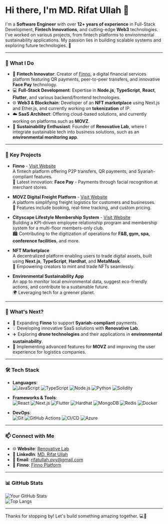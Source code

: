 # Hi there, I'm MD. Rifat Ullah 👋

I'm a **Software Engineer** with over **12+ years of experience** in Full-Stack Development, **Fintech Innovations**, and cutting-edge **Web3** technologies. I've worked on various projects, from fintech platforms to environmental sustainability applications. My passion lies in building scalable systems and exploring future technologies. 🚀

---

### 🔧 **What I Do**
- 🏦 **Fintech Innovator**: Creator of [Finno](http://finno.digital/), a digital financial services platform featuring QR payments, peer-to-peer transfers, and innovative **Face Pay** technology.
- 💻 **Full-Stack Development**: Expertise in **Node.js**, **TypeScript**, **React**, **Flutter**, and various backend/frontend technologies.
- 🌐 **Web3 & Blockchain**: Developer of an **NFT marketplace** using Next.js and Ether.js, and currently working on **tokenization** of IP.
- ☁️ **SaaS Architect**: Offering cloud-based solutions, and currently working on platforms such as **MOVZ**.
- 🌿 **Sustainability Enthusiast**: Founder of **Renovative Lab**, where I integrate sustainable tech into business solutions, such as an **environmental monitoring app**.

---

### 🚀 **Key Projects**

- **Finno** - [Visit Website](https://finno.digital/)  
   A fintech platform offering P2P transfers, QR payments, and Syariah-compliant features.  
   🌟 Latest innovation: **Face Pay** - Payments through facial recognition at merchant stores.

- **MOVZ Digital Freight Platform** - [Visit Website](https://movz.se/)  
   A platform simplifying freight logistics for customers and businesses.  
   🚚 Features include booking, real-time tracking, and custom pricing.

- **Cityscape Lifestyle Membership System** - [Visit Website](https://cityscapelifestyle.com/)  
   Building a KPI-driven employee relationship program and membership system for a multi-floor members-only club.  
   🏙 Contributing to the digitization of operations for **F&B, gym, spa, conference facilities**, and more.

- **NFT Marketplace**  
   A decentralized platform enabling users to trade digital assets, built using **Next.js**, **TypeScript**, **Hardhat**, and **MetaMask**.  
   🎨 Empowering creators to mint and trade NFTs seamlessly.

- **Environmental Sustainability App**  
   An app to monitor local environmental data, suggest eco-friendly actions, and contribute to a sustainable future.  
   🌍 Leveraging tech for a greener planet.

---

### 🌱 **What's Next?**
- 🚀 Expanding **Finno** to support **Syariah-compliant** payments.
- 💡 Developing innovative SaaS solutions with **Renovative Lab**.
- ✈️ Exploring **drone technologies** and their applications in **environmental sustainability**.
- 🔧 Implementing advanced features for **MOVZ** and improving the user experience for logistics companies.

---

### 🛠 **Tech Stack**

- **Languages**:  
  ![JavaScript](https://img.shields.io/badge/-JavaScript-F7DF1E?logo=javascript&logoColor=black&style=flat-square) 
  ![TypeScript](https://img.shields.io/badge/-TypeScript-007ACC?logo=typescript&logoColor=white&style=flat-square) 
  ![Node.js](https://img.shields.io/badge/-Node.js-339933?logo=node.js&logoColor=white&style=flat-square) 
  ![Python](https://img.shields.io/badge/-Python-3776AB?logo=python&logoColor=white&style=flat-square) 
  ![Solidity](https://img.shields.io/badge/-Solidity-363636?logo=solidity&logoColor=white&style=flat-square)

- **Frameworks & Tools**:  
  ![React](https://img.shields.io/badge/-React-61DAFB?logo=react&logoColor=black&style=flat-square) 
  ![Next.js](https://img.shields.io/badge/-Next.js-000000?logo=next.js&logoColor=white&style=flat-square) 
  ![Flutter](https://img.shields.io/badge/-Flutter-02569B?logo=flutter&logoColor=white&style=flat-square) 
  ![Hardhat](https://img.shields.io/badge/-Hardhat-F7DF1E?logo=ethereum&logoColor=black&style=flat-square) 
  ![MongoDB](https://img.shields.io/badge/-MongoDB-47A248?logo=mongodb&logoColor=white&style=flat-square) 
  ![Redis](https://img.shields.io/badge/-Redis-DC382D?logo=redis&logoColor=white&style=flat-square) 
  ![Docker](https://img.shields.io/badge/-Docker-2496ED?logo=docker&logoColor=white&style=flat-square)

- **DevOps**:  
  ![Git](https://img.shields.io/badge/-Git-F05032?logo=git&logoColor=white&style=flat-square) 
  ![GitHub Actions](https://img.shields.io/badge/-GitHub_Actions-2088FF?logo=github-actions&logoColor=white&style=flat-square) 
  ![CI/CD](https://img.shields.io/badge/-CI/CD-4CAF50?logo=github&logoColor=white&style=flat-square) 
  ![Azure](https://img.shields.io/badge/-Azure-0078D4?logo=microsoft-azure&logoColor=white&style=flat-square)

---

### 📫 **Connect with Me**

- 🌐 **Website**: [Renovative Lab](https://renovativelab.com)
- 💼 **LinkedIn**: [MD. Rifat Ullah](https://www.linkedin.com/in/rifat-ullah)
- 📧 **Email**: [rifatullah.ovy@gmail.com](mailto:rifatullah.ovy@gmail.com)
- 🏦 **Finno**: [Finno Platform](http://finno.digital/)

---

### 📊 **GitHub Stats**

![Your GitHub Stats](https://github-readme-stats.vercel.app/api?username=RifatUllah&show_icons=true&theme=radical)  
![Top Langs](https://github-readme-stats.vercel.app/api/top-langs/?username=RifatUllah&layout=compact&theme=radical)

---

Thanks for stopping by! Let's build something amazing together. 💻🌟
